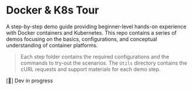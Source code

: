 # Docker & K8s Tour

A step-by-step demo guide providing beginner-level hands-on experience with Docker containers and Kubernetes. This repo contains a series of demos focusing on the basics, configurations, and conceptual understanding of container platforms.

> Each step folder contains the required configurations and the commands to try-out the scenarios. The `Utils` directory contains the cURL requests and support materials for each demo step.

[:construction:] Dev in progress
